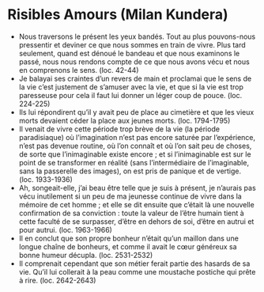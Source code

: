# Risibles Amours (Milan Kundera)
* Nous traversons le présent les yeux bandés. Tout au plus pouvons-nous pressentir et deviner ce que nous sommes en train de vivre. Plus tard seulement, quand est dénoué le bandeau et que nous examinons le passé, nous nous rendons compte de ce que nous avons vécu et nous en comprenons le sens. (loc. 42-44)
* Je balayai ses craintes d’un revers de main et proclamai que le sens de la vie c’est justement de s’amuser avec la vie, et que si la vie est trop paresseuse pour cela il faut lui donner un léger coup de pouce. (loc. 224-225)
* Ils lui répondirent qu’il y avait peu de place au cimetière et que les vieux morts devaient céder la place aux jeunes morts. (loc. 1794-1795)
* Il venait de vivre cette période trop brève de la vie (la période paradisiaque) où l’imagination n’est pas encore saturée par l’expérience, n’est pas devenue routine, où l’on connaît et où l’on sait peu de choses, de sorte que l’inimaginable existe encore ; et si l’inimaginable est sur le point de se transformer en réalité (sans l’intermédiaire de l’imaginable, sans la passerelle des images), on est pris de panique et de vertige. (loc. 1933-1936)
* Ah, songeait-elle, j’ai beau être telle que je suis à présent, je n’aurais pas vécu inutilement si un peu de ma jeunesse continue de vivre dans la mémoire de cet homme ; et elle se dit ensuite que c’était là une nouvelle confirmation de sa conviction : toute la valeur de l’être humain tient à cette faculté de se surpasser, d’être en dehors de soi, d’être en autrui et pour autrui. (loc. 1963-1966)
* Il en conclut que son propre bonheur n’était qu’un maillon dans une longue chaîne de bonheurs, et comme il avait le cœur généreux sa bonne humeur décupla. (loc. 2531-2532)
* Il comprenait cependant que son métier ferait partie des hasards de sa vie. Qu’il lui collerait à la peau comme une moustache postiche qui prête à rire. (loc. 2642-2643)